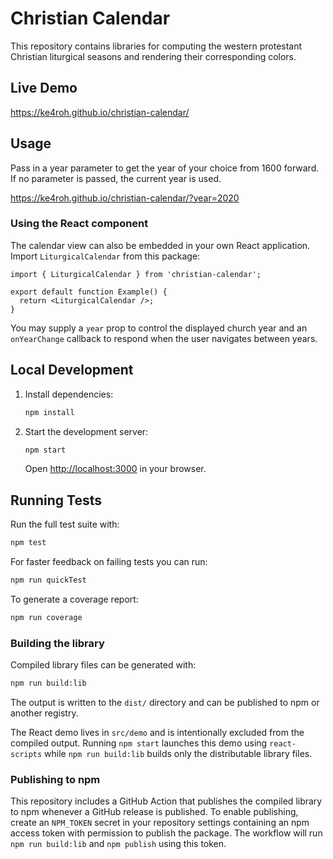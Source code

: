 # Christian Calendar

This repository contains libraries for computing the 
western protestant Christian liturgical seasons and rendering 
their corresponding colors.

## Live Demo
https://ke4roh.github.io/christian-calendar/

## Usage
Pass in a year parameter to get the year of your choice from 1600 forward.  
If no parameter is passed, the current year is used.

https://ke4roh.github.io/christian-calendar/?year=2020

### Using the React component

The calendar view can also be embedded in your own React application.  Import
`LiturgicalCalendar` from this package:

```tsx
import { LiturgicalCalendar } from 'christian-calendar';

export default function Example() {
  return <LiturgicalCalendar />;
}
```

You may supply a `year` prop to control the displayed church year and an
`onYearChange` callback to respond when the user navigates between years.

## Local Development

1. Install dependencies:
   ```bash
   npm install
   ```
2. Start the development server:
   ```bash
   npm start
   ```
   Open <http://localhost:3000> in your browser.

## Running Tests

Run the full test suite with:
```bash
npm test
```
For faster feedback on failing tests you can run:
```bash
npm run quickTest
```
To generate a coverage report:
```bash
npm run coverage
```

### Building the library

Compiled library files can be generated with:

```bash
npm run build:lib
```

The output is written to the `dist/` directory and can be published to npm or
another registry.

The React demo lives in `src/demo` and is intentionally excluded from the
compiled output.  Running `npm start` launches this demo using `react-scripts`
while `npm run build:lib` builds only the distributable library files.

### Publishing to npm

This repository includes a GitHub Action that publishes the compiled library to
npm whenever a GitHub release is published. To enable publishing, create an
`NPM_TOKEN` secret in your repository settings containing an npm access token
with permission to publish the package. The workflow will run `npm run build:lib`
and `npm publish` using this token.
